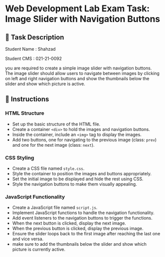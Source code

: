 # Web Development Lab Exam Task: Image Slider with Navigation Buttons

## 📝 Task Description

Student Name : Shahzad

Student CMS : 021-21-0092

you are required to create a simple image slider with navigation buttons. The image slider should allow users to navigate between images by clicking on left and right navigation buttons and show the thumbnails below the slider and show which picture is active.

## 📌 Instructions

### HTML Structure

- Set up the basic structure of the HTML file.
- Create a container `<div>` to hold the images and navigation buttons.
- Inside the container, include an `<img>` tag to display the images.
- Add two buttons, one for navigating to the previous image (class: `prev`) and one for the next image (class: `next`).

### CSS Styling

- Create a CSS file named `style.css`.
- Style the container to position the images and buttons appropriately.
- Set the initial image to be displayed and hide the rest using CSS.
- Style the navigation buttons to make them visually appealing.

### JavaScript Functionality

- Create a JavaScript file named `script.js`.
- Implement JavaScript functions to handle the navigation functionality.
- Add event listeners to the navigation buttons to trigger the functions.
- When the next button is clicked, display the next image.
- When the previous button is clicked, display the previous image.
- Ensure the slider loops back to the first image after reaching the last one and vice versa.
- make sure to add the thumbnails below the slider and show which picture is currently active.
